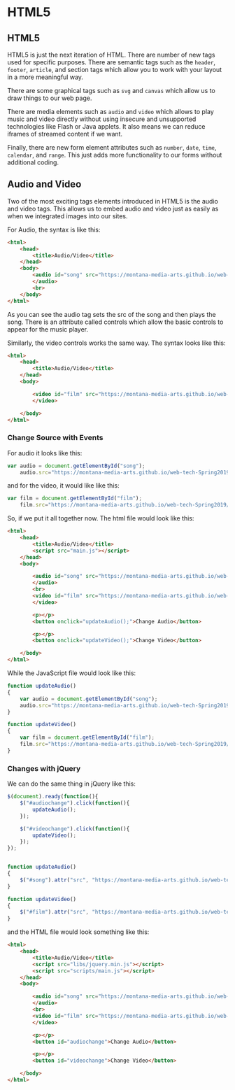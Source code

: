 # HTML5
## HTML5
HTML5 is just the next iteration of HTML. There are number of new tags used for specific purposes. There are semantic tags such as the ```header```, ```footer```, ```article```, and section tags which allow you to work with your layout in a more meaningful way.

There are some graphical tags such as ```svg``` and ```canvas``` which allow us to draw things to our web page.

There are media elements such as ```audio``` and `video` which allows to play music and video directly without using insecure and unsupported technologies like Flash or Java applets. It also means we can reduce iframes of streamed content if we want.

Finally, there are new form element attributes such as `number`, `date`, `time`, `calendar`, and `range`. This just adds more functionality to our forms without additional coding.

## Audio and Video
Two of the most exciting tags elements introduced in HTML5 is the audio and video tags. This allows us to embed audio and video just as easily as when we integrated images into our sites.

For Audio, the syntax is like this:
```HTML
<html>
    <head>
        <title>Audio/Video</title>
    </head>
    <body>
        <audio id="song" src="https://montana-media-arts.github.io/web-tech-Spring2019/data/Brahms.mp3" controls="controls">
        </audio>
        <br>
    </body>
</html>
```
As you can see the audio tag sets the src of the song and then plays the song. There is an attribute called controls which allow the basic controls to appear for the music player.

Similarly, the video controls works the same way. The syntax looks like this:
```HTML
<html>
    <head>
        <title>Audio/Video</title>
    </head>
    <body>

        <video id="film" src="https://montana-media-arts.github.io/web-tech-Spring2019/data/BOOM.mp4" type="video/mp4" controls="true">
        </video>

    </body>
</html>
```
### Change Source with Events
For audio it looks like this:
```JavaScript
var audio = document.getElementById("song");
    audio.src="https://montana-media-arts.github.io/web-tech-Spring2019/data/Schubert.mp3";
```
and for the video, it would like like this:
```JavaScript
var film = document.getElementById("film");
    film.src="https://montana-media-arts.github.io/web-tech-Spring2019/data/Cat.mp4";
```
So, if we put it all together now. The html file would look like this:
```HTML
<html>
    <head>
        <title>Audio/Video</title>
        <script src="main.js"></script>
    </head>
    <body>

        <audio id="song" src="https://montana-media-arts.github.io/web-tech-Spring2019/data/Brahms.mp3" controls="controls">
        </audio>
        <br>
        <video id="film" src="https://montana-media-arts.github.io/web-tech-Spring2019/data/BOOM.mp4" type="video/mp4" controls="true">
        </video>

        <p></p>
        <button onclick="updateAudio();">Change Audio</button>

        <p></p>
        <button onclick="updateVideo();">Change Video</button>

    </body>
</html>
```
While the JavaScript file would look like this:
```JavaScript
function updateAudio()
{
    var audio = document.getElementById("song");
    audio.src="https://montana-media-arts.github.io/web-tech-Spring2019/data/Schubert.mp3";
}

function updateVideo()
{
    var film = document.getElementById("film");
    film.src="https://montana-media-arts.github.io/web-tech-Spring2019/data/Cat.mp4";
}
```
### Changes with jQuery
We can do the same thing in jQuery like this:
```JavaScript
$(document).ready(function(){
    $("#audiochange").click(function(){
        updateAudio();
    });

    $("#videochange").click(function(){
        updateVideo();
    });
});


function updateAudio()
{
    $("#song").attr("src", "https://montana-media-arts.github.io/web-tech-Spring2019/data/Schubert.mp3");
}

function updateVideo()
{
    $("#film").attr("src", "https://montana-media-arts.github.io/web-tech-Spring2019/data/Cat.mp4");
}
```
and the HTML file would look something like this:
```HTML
<html>
    <head>
        <title>Audio/Video</title>
        <script src="libs/jquery.min.js"></script>
        <script src="scripts/main.js"></script>
    </head>
    <body>

        <audio id="song" src="https://montana-media-arts.github.io/web-tech-Spring2019/data/Brahms.mp3" controls="controls">
        </audio>
        <br>
        <video id="film" src="https://montana-media-arts.github.io/web-tech-Spring2019/data/BOOM.mp4" type="video/mp4" controls="true">
        </video>

        <p></p>
        <button id="audiochange">Change Audio</button>

        <p></p>
        <button id="videochange">Change Video</button>

    </body>
</html>
```
